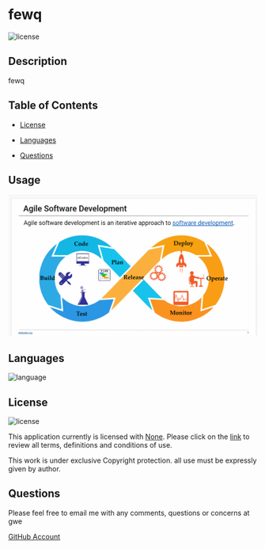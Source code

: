 
  # fewq
  ![license](https://img.shields.io/badge/license-None-critical?./license/None)

  ## Description
  fewq


 

  ## Table of Contents
  
  
  * [License](##License)
  * [Languages](##Languages)  
  
  
  * [Questions](##Questions)

 
  

  
  

  ## Usage
   

  ![image](./image/test.png)  
  
  ## Languages  
  ![language](https://img.shields.io/badge/JavaScript-critical)
   
   
  
 

  ## License
  ![license](https://img.shields.io/badge/license-None-critical)
  
  This application currently is licensed with [None](./license/None.txt). 
  Please click on the [link](./license/None.txt) to review all terms, definitions and conditions of use.

  This work is under exclusive Copyright protection. all use must be expressly given by author.


  
  

  
  

  ## Questions
  Please feel free to email me with any comments, questions or concerns at gwe

  [GitHub Account](https://github.com/gfew)

